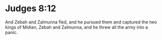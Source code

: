 # Judges 8:12

And Zebah and Zalmunna fled, and he pursued them and captured the two kings of Midian, Zebah and Zalmunna, and he threw all the army into a panic.
